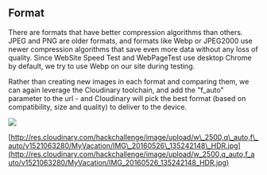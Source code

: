## Format



There are formats that have better compression algorithms than others. JPEG and PNG are older formats, and formats like Webp or JPEG2000 use newer compression algorithms that save even more data without any loss of quality. Since WebSite Speed Test and WebPageTest use desktop Chrome by default, we try to use Webp on our site during testing.

Rather than creating new images in each format and comparing them, we can again leverage the Cloudinary toolchain, and add the "f\_auto" parameter to the url - and Cloudinary will pick the best format \(based on compatibility, size and quality\) to deliver to the device.

[![](https://camo.githubusercontent.com/b4eb45e157bdfb1f9c50713ac1a69810d350f10f/687474703a2f2f7265732e636c6f7564696e6172792e636f6d2f6861636b6368616c6c656e67652f696d6167652f75706c6f61642f775f323530302c715f6175746f2c665f6175746f2f76313532313036333238302f4d795661636174696f6e2f494d475f32303136303532365f3133353234323134385f4844522e6a7067)](https://camo.githubusercontent.com/b4eb45e157bdfb1f9c50713ac1a69810d350f10f/687474703a2f2f7265732e636c6f7564696e6172792e636f6d2f6861636b6368616c6c656e67652f696d6167652f75706c6f61642f775f323530302c715f6175746f2c665f6175746f2f76313532313036333238302f4d795661636174696f6e2f494d475f32303136303532365f3133353234323134385f4844522e6a7067)

[http://res.cloudinary.com/hackchallenge/image/upload/w\_2500,q\_auto,f\_auto/v1521063280/MyVacation/IMG\_20160526\_135242148\_HDR.jpg](http://res.cloudinary.com/hackchallenge/image/upload/w_2500,q_auto,f_auto/v1521063280/MyVacation/IMG_20160526_135242148_HDR.jpg)


